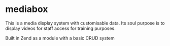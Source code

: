 # mediabox
This is a media display system with customisable data. Its soul purpose is to display videos for staff access for training purposes.

Built in Zend as a module with a basic CRUD system
